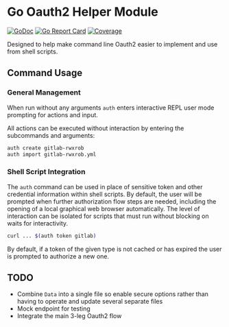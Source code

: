 # Go Oauth2 Helper Module

[![GoDoc](https://godoc.org/gitlab.com/rwxrob/auth-go?status.svg)](https://godoc.org/gitlab.com/rwxrob/auth-go)
[![Go Report Card](https://goreportcard.com/badge/gitlab.com/rwxrob/auth-go)](https://goreportcard.com/report/gitlab.com/rwxrob/auth-go)
[![Coverage](https://gocover.io/_badge/gitlab.com/rwxrob/auth-go)](https://gocover.io/gitlab.com/rwxrob/auth-go)

Designed to help make command line Oauth2 easier to implement and use
from shell scripts.

## Command Usage

### General Management

When run without any arguments `auth` enters interactive REPL user mode
prompting for actions and input.

All actions can be executed without interaction by entering the
subcommands and arguments:

```sh
auth create gitlab-rwxrob
auth import gitlab-rwxrob.yml
```

### Shell Script Integration

The `auth` command can be used in place of sensitive token and other
credential information within shell scripts. By default, the user will
be prompted when further authorization flow steps are needed, including
the opening of a local graphical web browser automatically. The level of
interaction can be isolated for scripts that must run without blocking
on waits for interactivity.

```sh
curl ... $(auth token gitlab)
```

By default, if a token of the given type is not cached or has expired
the user is prompted to authorize a new one.

## TODO

* Combine `Data` into a single file so enable secure options rather than
  having to operate and update several separate files
* Mock endpoint for testing
* Integrate the main 3-leg Oauth2 flow
